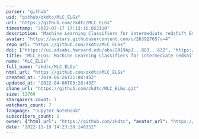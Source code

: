```yaml
---
parser: "github"
uid: "github/zkdtc/MLC_ELGs"
url: "https://github.com/zkdtc/MLC_ELGs"
timestamp: "2022-07-17 17:13:16.852110"
description: "Machine Learning Classifiers for intermediate redshift Emission Line Galaxies"
avatar: "https://avatars.githubusercontent.com/u/26392765?v=4"
repo_url: "https://github.com/zkdtc/MLC_ELGs"
doi: ["https://ui.adsabs.harvard.edu/abs/2019ApJ...883...63Z", "https://ui.adsabs.harvard.edu/abs/2020ascl.soft12005Z/abstract"]
title: "MLC_ELGs: Machine Learning Classifiers for intermediate redshift Emission Line Galaxies"
name: "MLC_ELGs"
full_name: "zkdtc/MLC_ELGs"
html_url: "https://github.com/zkdtc/MLC_ELGs"
created_at: "2019-06-26T21:08:45Z"
updated_at: "2022-04-08T03:28:43Z"
clone_url: "https://github.com/zkdtc/MLC_ELGs.git"
size: 12760
stargazers_count: 7
watchers_count: 7
language: "Jupyter Notebook"
subscribers_count: 1
owner: {"html_url": "https://github.com/zkdtc", "avatar_url": "https://avatars.githubusercontent.com/u/26392765?v=4", "login": "zkdtc", "type": "User"}
date: "2022-11-19 14:23:28.140352"
---
```

